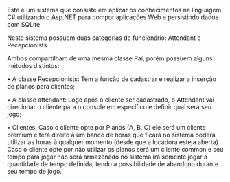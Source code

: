 
Este é um sistema que consiste em aplicar os conhecimentos na linguagem C# utilizando o Asp.NET para compor aplicações Web e persistindo dados com SQLite

Neste sistema possuem duas categorias de funcionário: Attendant e Recepcionists.

Ambos compartilham de uma mesma classe Pai, porém possuem alguns métodos distintos:
	
• A classe Recepcionists:
    Tem a função de cadastrar e realizar a inserção de planos para clientes;
    
• A classe attendant:
    Logo após o cliente ser cadastrado, o Attendant vai direcionar o cliente para o console em específico e definir qual será seu jogo;
    
• Clientes:
	Caso o cliente opte por Planos (A, B, C) ele será um cliente premium e terá direito à um banco de horas que ficará no sistema 
	poderá utilizar as horas à qualquer momento (desde que a locadora esteja aberta)
	Caso o cliente opte por não utilizar os planos será um cliente common e seu tempo para jogar não será armazenado no sistema
	irá somente jogar a quantidade de tempo definida, tendo a possibilidade de abandono durante seu tempo de jogo.
        
